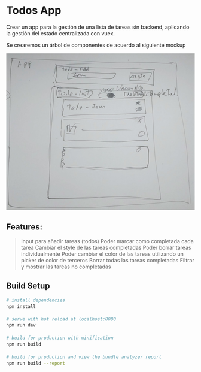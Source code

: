 # Todos App
Crear un app para la gestión de una lista de tareas sin backend, aplicando la gestión del estado centralizada con vuex.

Se crearemos un árbol de componentes de acuerdo al siguiente mockup

![Image of Yaktocat](static/mockup.jpg)

## Features:
> Input para añadir tareas (todos)
> Poder marcar como completada cada tarea
> Cambiar el style de las tareas completadas
> Poder borrar tareas individualmente
> Poder cambiar el color de las tareas utilizando un picker de color de terceros
> Borrar todas las tareas completadas
> Filtrar y mostrar las tareas no completadas
## Build Setup

``` bash
# install dependencies
npm install

# serve with hot reload at localhost:8080
npm run dev

# build for production with minification
npm run build

# build for production and view the bundle analyzer report
npm run build --report
```
